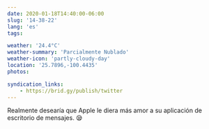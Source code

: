 ```yaml
---
date: 2020-01-18T14:40:00-06:00
slug: '14-38-22'
lang: 'es'
tags:

weather: '24.4°C'
weather-summary: 'Parcialmente Nublado'
weather-icon: 'partly-cloudy-day'
location: '25.7896,-100.4435'
photos:

syndication_links:
    - https://brid.gy/publish/twitter
---
```

Realmente desearía que Apple le diera más amor a su aplicación de escritorio de mensajes. 😪